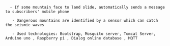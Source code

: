       
      - If some mountain face to land slide, automatically sends a message to subscribers' mobile phone
      
       - Dangerous mountains are identified by a sensor which can catch the seismic waves
      
       - Used technologies: Bootstrap, Mosquito server, Tomcat Server, Arduino uno , Raspberry pi , Dialog online database , MQTT
